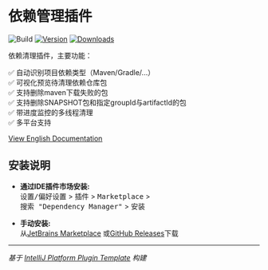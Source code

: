 # 依赖管理插件

![Build](https://github.com/zijing66/dependency-manager/workflows/Build/badge.svg)
[![Version](https://img.shields.io/jetbrains/plugin/v/26753-dependency-manager.svg)](https://plugins.jetbrains.com/plugin/MARKETPLACE_ID)
[![Downloads](https://img.shields.io/jetbrains/plugin/d/26753-dependency-manager.svg)](https://plugins.jetbrains.com/plugin/MARKETPLACE_ID)

<!-- Plugin description -->
依赖清理插件，主要功能：

✅ 自动识别项目依赖类型（Maven/Gradle/...）  
✅ 可视化预览待清理依赖仓库包  
✅ 支持删除maven下载失败的包  
✅ 支持删除SNAPSHOT包和指定groupId与artifactId的包  
✅ 带进度监控的多线程清理  
✅ 多平台支持  

[View English Documentation](README.md)
<!-- Plugin description end -->

## 安装说明

- **通过IDE插件市场安装:**  
  <kbd>设置/偏好设置</kbd> > <kbd>插件</kbd> > <kbd>Marketplace</kbd> >  
  <kbd>搜索 "Dependency Manager"</kbd> > <kbd>安装</kbd>

- **手动安装:**  
  从[JetBrains Marketplace](https://plugins.jetbrains.com/plugin/26753-dependency-manager)
  或[GitHub Releases](https://github.com/zijing66/dependency-manager/releases)下载  

---

_基于 [IntelliJ Platform Plugin Template][template] 构建_

[template]: https://github.com/JetBrains/intellij-platform-plugin-template